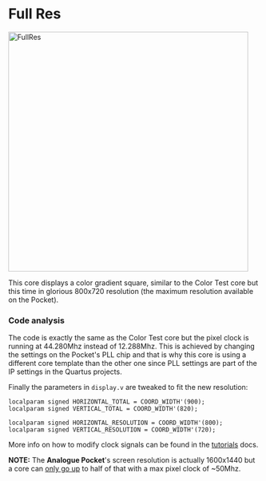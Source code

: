 # Full Res

<img width="480" alt="FullRes" src="https://openfpgatutorials.org/assets/blog/2023-06-23/FullRes.png">
<p></p>

This core displays a color gradient square, similar to the Color Test core but this time in glorious 800x720 resolution (the maximum resolution available on the Pocket).

### Code analysis

The code is exactly the same as the Color Test core but the pixel clock is running at 44.280Mhz instead of 12.288Mhz. This is achieved by changing the settings on the Pocket's PLL chip and that is why this core is using a different core template than the other one since PLL settings are part of the IP settings in the Quartus projects.

Finally the parameters in `display.v` are tweaked to fit the new resolution:
```
localparam signed HORIZONTAL_TOTAL = COORD_WIDTH'(900);
localparam signed VERTICAL_TOTAL = COORD_WIDTH'(820);

localparam signed HORIZONTAL_RESOLUTION = COORD_WIDTH'(800);
localparam signed VERTICAL_RESOLUTION = COORD_WIDTH'(720);
```

More info on how to modify clock signals can be found in the [tutorials](https://openfpgatutorials.org/docs/openFPGA-FAQ#change-clock-signal) docs.

**NOTE:** The **Analogue Pocket**'s screen resolution is actually 1600x1440 but a core can [only go up](https://www.analogue.co/developer/docs/bus-communication#video) to half of that with a max pixel clock of ~50Mhz.
